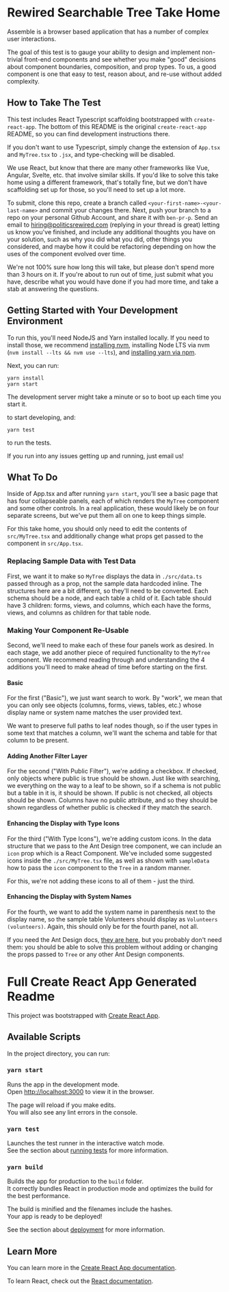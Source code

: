 # Rewired Searchable Tree Take Home 

Assemble is a browser based application that has a number of complex user interactions. 

The goal of this test is to gauge your ability to design and implement non-trivial front-end components and 
see whether you make "good" decisions about component boundaries, composition, and prop types.
To us, a good component is one that easy to test, reason about, and re-use without added complexity.

## How to Take The Test

This test includes React Typescript scaffolding bootstrapped with `create-react-app`. The bottom of this README
is the original `create-react-app` README, so you can find development instructions there.

If you don't want to use Typescript, simply change the extension of `App.tsx` and `MyTree.tsx` to `.jsx`, and type-checking will
be disabled. 

We use React, but know that there are many other frameworks like Vue, Angular, Svelte, etc. that involve similar skills.
If you'd like to solve this take home using a different framework, that's totally fine, but we don't have scaffolding set up for those,
so you'll need to set up a lot more.

To submit, clone this repo, create a branch called `<your-first-name>-<your-last-name>` and commit your changes there. Next, push your branch to a repo 
on your personal Github Account, and share it with `ben-pr-p`. Send an email to hiring@politicsrewired.com
(replying in your thread is great) letting us know you've finished, and include any additional thoughts you have on your solution,
such as why you did what you did, other things you considered, and maybe how it could be refactoring depending on how the uses of the 
component evolved over time.

We're not 100% sure how long this will take, but please don't spend more than 3 hours on it. If you're about to run out of time, just submit what
you have, describe what you would have done if you had more time, and take a stab at answering the questions.

## Getting Started with Your Development Environment

To run this, you'll need NodeJS and Yarn installed locally. If you need to install those, 
we recommend [installing nvm](https://github.com/nvm-sh/nvm#installing-and-updating), installing Node LTS via nvm 
(`nvm install --lts && nvm use --lts`), and [installing yarn via npm](https://classic.yarnpkg.com/lang/en/docs/install/).

Next, you can run:
```
yarn install
yarn start
```
The development server might take a minute or so to boot up each time you start it.

to start developing, and:
```
yarn test
```
to run the tests.

If you run into any issues getting up and running, just email us!

## What To Do

Inside of App.tsx and after running `yarn start`, you'll see a basic page that has four collapseable
panels, each of which renders the `MyTree` component and some other controls. In a real application,
these would likely be on four separate screens, but we've put them all on one to keep things simple.

For this take home, you should only need to edit the contents of `src/MyTree.tsx` and additionally change 
what props get passed to the component in `src/App.tsx`. 

### Replacing Sample Data with Test Data

First, we want it to make so `MyTree` displays the data in `./src/data.ts` passed through as a prop, not
the sample data hardcoded inline. The structures here are a bit different, so they'll need to be converted.
Each schema should be a node, and each table a child of it. Each table should have 3 children: forms, views,
and columns, which each have the forms, views, and columns as children for that table node.

### Making Your Component Re-Usable

Second, we'll need to make each of these four panels work as desired. In each stage, we add another piece of required
functionality to the `MyTree` component. We recommend reading through and understanding the 4 additions you'll need to make ahead of time
before starting on the first.

#### Basic

For the first ("Basic"), we just want search to work. By "work", we mean that you can only see
objects (columns, forms, views, tables, etc.) whose display name or system name matches the user provided text.

We want to preserve full paths to leaf nodes though, so if the user types in some text that matches a column,
we'll want the schema and table for that column to be present.

#### Adding Another Filter Layer

For the second ("With Public Filter"), we're adding a checkbox. If checked, only objects where public is true 
should be shown. Just like with searching, we everything on the way to a leaf to be shown, so if a schema is not public
but a table in it is, it should be shown. If public is not checked, all objects should be shown. Columns have no public
attribute, and so they should be shown regardless of whether public is checked if they match the search.

#### Enhancing the Display with Type Icons

For the third ("With Type Icons"), we're adding custom icons. In the data structure that we pass to the Ant Design
tree component, we can include an `icon` prop which is a React Component. We've included some suggested icons inside
the `./src/MyTree.tsx` file, as well as shown with `sampleData` how to pass the `icon` component to the `Tree` in a
random manner. 

For this, we're not adding these icons to all of them - just the third.

#### Enhancing the Display with System Names

For the fourth, we want to add the system name in parenthesis next to the display name, so the sample table Volunteers
should display as `Volunteers (volunteers)`. Again, this should only be for the fourth panel, not all. 

If you need the Ant Design docs, [they are here](https://ant.design/components/), but you probably don't need them: 
you should be able to solve this problem without adding or changing the props passed to `Tree` or any 
other Ant Design components. 

# Full Create React App Generated Readme

This project was bootstrapped with [Create React App](https://github.com/facebook/create-react-app).

## Available Scripts

In the project directory, you can run:

### `yarn start`

Runs the app in the development mode.\
Open [http://localhost:3000](http://localhost:3000) to view it in the browser.

The page will reload if you make edits.\
You will also see any lint errors in the console.

### `yarn test`

Launches the test runner in the interactive watch mode.\
See the section about [running tests](https://facebook.github.io/create-react-app/docs/running-tests) for more information.

### `yarn build`

Builds the app for production to the `build` folder.\
It correctly bundles React in production mode and optimizes the build for the best performance.

The build is minified and the filenames include the hashes.\
Your app is ready to be deployed!

See the section about [deployment](https://facebook.github.io/create-react-app/docs/deployment) for more information.

## Learn More

You can learn more in the [Create React App documentation](https://facebook.github.io/create-react-app/docs/getting-started).

To learn React, check out the [React documentation](https://reactjs.org/).
